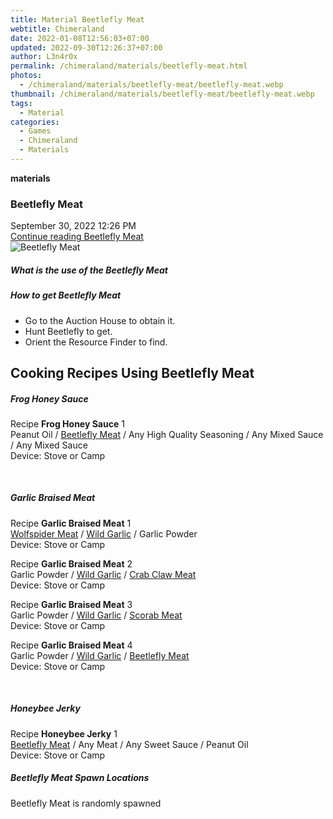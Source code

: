 ```yaml
---
title: Material Beetlefly Meat
webtitle: Chimeraland
date: 2022-01-08T12:56:03+07:00
updated: 2022-09-30T12:26:37+07:00
author: L3n4r0x
permalink: /chimeraland/materials/beetlefly-meat.html
photos:
  - /chimeraland/materials/beetlefly-meat/beetlefly-meat.webp
thumbnail: /chimeraland/materials/beetlefly-meat/beetlefly-meat.webp
tags:
  - Material
categories:
  - Games
  - Chimeraland
  - Materials
---
```


<section id="bootstrap-wrapper">
  <link
    rel="stylesheet"
    href="https://cdn.statically.io/gh/dimaslanjaka/Web-Manajemen/40ac3225/css/bootstrap-4.5-wrapper.css"
  />
  <div
    class="row g-0 border rounded overflow-hidden flex-md-row mb-4 shadow-sm position-relative"
  >
    <div class="col p-4 d-flex flex-column position-static">
      <strong class="d-inline-block mb-2 text-success">materials</strong>
      <h3 class="mb-0">Beetlefly Meat</h3>
      <div class="mb-1 text-muted">September 30, 2022 12:26 PM</div>
      <a
        href="/chimeraland/materials/beetlefly-meat.html"
        class="stretched-link d-none"
        >Continue reading Beetlefly Meat</a
      >
    </div>
    <div class="col-auto d-none d-lg-block">
      <img
        src="/chimeraland/materials/beetlefly-meat/beetlefly-meat.webp"
        alt="Beetlefly Meat"
      />
    </div>
  </div>
  <div class="row">
    <div class="col-lg-6 col-12 mb-2">
      <div class="card">
        <div class="card-body">
          <h5 class="card-title">What is the use of the Beetlefly Meat</h5>
          <div class="card-text"><ul></ul></div>
        </div>
      </div>
    </div>
    <div class="col-lg-6 col-12 mb-2">
      <div class="card">
        <div class="card-body">
          <h5 class="card-title">How to get Beetlefly Meat</h5>
          <div class="card-text">
            <ul>
              <li>Go to the Auction House to obtain it.</li>
              <li>Hunt Beetlefly to get.</li>
              <li>Orient the Resource Finder to find.</li>
            </ul>
          </div>
        </div>
      </div>
    </div>
    <div class="col-12 mb-2">
      <h2 id="cookable">Cooking Recipes Using Beetlefly Meat</h2>
      <div id="recipe-frog-honey-sauce">
        <h5 id="item-frog-honey-sauce">Frog Honey Sauce</h5>
        <div class="mb-2">
          <p class="fs-5">
            Recipe <b>Frog Honey Sauce</b> 1<br />Peanut Oil<span> / </span
            ><a
              class="text-decoration-none"
              href="/chimeraland/materials/beetlefly-meat.html"
              >Beetlefly Meat</a
            ><span> / </span>Any High Quality Seasoning<span> / </span>Any Mixed
            Sauce<span> / </span>Any Mixed Sauce<br />Device: Stove or Camp
          </p>
        </div>
      </div>
      <br />
      <div id="recipe-garlic-braised-meat">
        <h5 id="item-garlic-braised-meat">Garlic Braised Meat</h5>
        <div class="mb-2">
          <p class="fs-5">
            Recipe <b>Garlic Braised Meat</b> 1<br /><a
              class="text-decoration-none"
              href="/chimeraland/materials/wolfspider-meat.html"
              >Wolfspider Meat</a
            ><span> / </span
            ><a
              class="text-decoration-none"
              href="/chimeraland/materials/wild-garlic.html"
              >Wild Garlic</a
            ><span> / </span>Garlic Powder<br />Device: Stove or Camp
          </p>
        </div>
        <div class="mb-2">
          <p class="fs-5">
            Recipe <b>Garlic Braised Meat</b> 2<br />Garlic Powder<span>
              / </span
            ><a
              class="text-decoration-none"
              href="/chimeraland/materials/wild-garlic.html"
              >Wild Garlic</a
            ><span> / </span
            ><a
              class="text-decoration-none"
              href="/chimeraland/materials/crab-claw-meat.html"
              >Crab Claw Meat</a
            ><br />Device: Stove or Camp
          </p>
        </div>
        <div class="mb-2">
          <p class="fs-5">
            Recipe <b>Garlic Braised Meat</b> 3<br />Garlic Powder<span>
              / </span
            ><a
              class="text-decoration-none"
              href="/chimeraland/materials/wild-garlic.html"
              >Wild Garlic</a
            ><span> / </span
            ><a
              class="text-decoration-none"
              href="/chimeraland/materials/scorab-meat.html"
              >Scorab Meat</a
            ><br />Device: Stove or Camp
          </p>
        </div>
        <div class="mb-2">
          <p class="fs-5">
            Recipe <b>Garlic Braised Meat</b> 4<br />Garlic Powder<span>
              / </span
            ><a
              class="text-decoration-none"
              href="/chimeraland/materials/wild-garlic.html"
              >Wild Garlic</a
            ><span> / </span
            ><a
              class="text-decoration-none"
              href="/chimeraland/materials/beetlefly-meat.html"
              >Beetlefly Meat</a
            ><br />Device: Stove or Camp
          </p>
        </div>
      </div>
      <br />
      <div id="recipe-honeybee-jerky">
        <h5 id="item-honeybee-jerky">Honeybee Jerky</h5>
        <div class="mb-2">
          <p class="fs-5">
            Recipe <b>Honeybee Jerky</b> 1<br /><a
              class="text-decoration-none"
              href="/chimeraland/materials/beetlefly-meat.html"
              >Beetlefly Meat</a
            ><span> / </span>Any Meat<span> / </span>Any Sweet Sauce<span>
              / </span
            >Peanut Oil<br />Device: Stove or Camp
          </p>
        </div>
      </div>
    </div>
    <div class="col-12 mb-2">
      <h5>Beetlefly Meat Spawn Locations</h5>
      <p>Beetlefly Meat is randomly spawned</p>
    </div>
  </div>
</section>